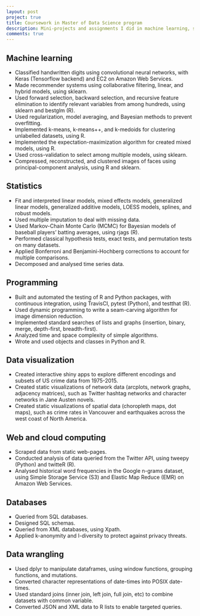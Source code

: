 ```yaml
---
layout: post
project: true
title: Coursework in Master of Data Science program
description: Mini-projects and assignments I did in machine learning, statistics, programming, and related topics as part of my coursework in the Master of Data Science program.
comments: true
---
```

## Machine learning

-	Classified handwritten digits using convolutional neural networks, with Keras (Tensorflow backend) and EC2 on Amazon Web Services.
-	Made recommender systems using collaborative filtering, linear, and hybrid models, using sklearn.
-	Used forward selection, backward selection, and recursive feature elimination to identify relevant variables from among hundreds, using sklearn and bestglm (R).
-	Used regularization, model averaging, and Bayesian methods to prevent overfitting.
-	Implemented k-means, k-means++, and k-medoids for clustering unlabelled datasets, using R.
-	Implemented the expectation-maximization algorithm for created mixed models, using R.
-	Used cross-validation to select among multiple models, using sklearn.
-	Compressed, reconstructed, and clustered images of faces using principal-component analysis, using R and sklearn.## Statistics

-	Fit and interpreted linear models, mixed effects models, generalized linear models, generalized additive models, LOESS models, splines, and robust models.-	Used multiple imputation to deal with missing data.-	Used Markov-Chain Monte Carlo (MCMC) for Bayesian models of baseball players’ batting averages, using rjags (R).-	Performed classical hypothesis tests, exact tests, and permutation tests on many datasets.-	Applied Bonferroni and Benjamini-Hochberg corrections to account for multiple comparisons.-	Decomposed and analysed time series data.## Programming
-	Built and automated the testing of R and Python packages, with continuous integration, using TravisCI, pytest (Python), and testthat (R).-	Used dynamic programming to write a seam-carving algorithm for image dimension reduction.-	Implemented standard searches of lists and graphs (insertion, binary, merge, depth-first, breadth-first).-	Analyzed time and space complexity of simple algorithms.
-	Wrote and used objects and classes in Python and R.## Data visualization
-	Created interactive shiny apps to explore different encodings and subsets of US crime data from 1975-2015.-	Created static visualizations of network data (arcplots, network graphs, adjacency matrices), such as Twitter hashtag networks and character networks in Jane Austen novels. -	Created static visualizations of spatial data (choropleth maps, dot maps), such as crime rates in Vancouver and earthquakes across the west coast of North America.## Web and cloud computing
-	Scraped data from static web-pages.-	Conducted analysis of data queried from the Twitter API, using tweepy (Python) and twitteR (R).-	Analysed historical word frequencies in the Google n-grams dataset, using Simple Storage Service (S3) and Elastic Map Reduce (EMR) on Amazon Web Services.## Databases-	Queried from SQL databases.-	Designed SQL schemas.-	Queried from XML databases, using Xpath.-	Applied k-anonymity and l-diversity to protect against privacy threats.## Data wrangling
-	Used dplyr to manipulate dataframes, using window functions, grouping functions, and mutations.-	Converted character representations of date-times into POSIX date-times.-	Used standard joins (inner join, left join, full join, etc) to combine datasets with common variable.-	Converted JSON and XML data to R lists to enable targeted queries.
